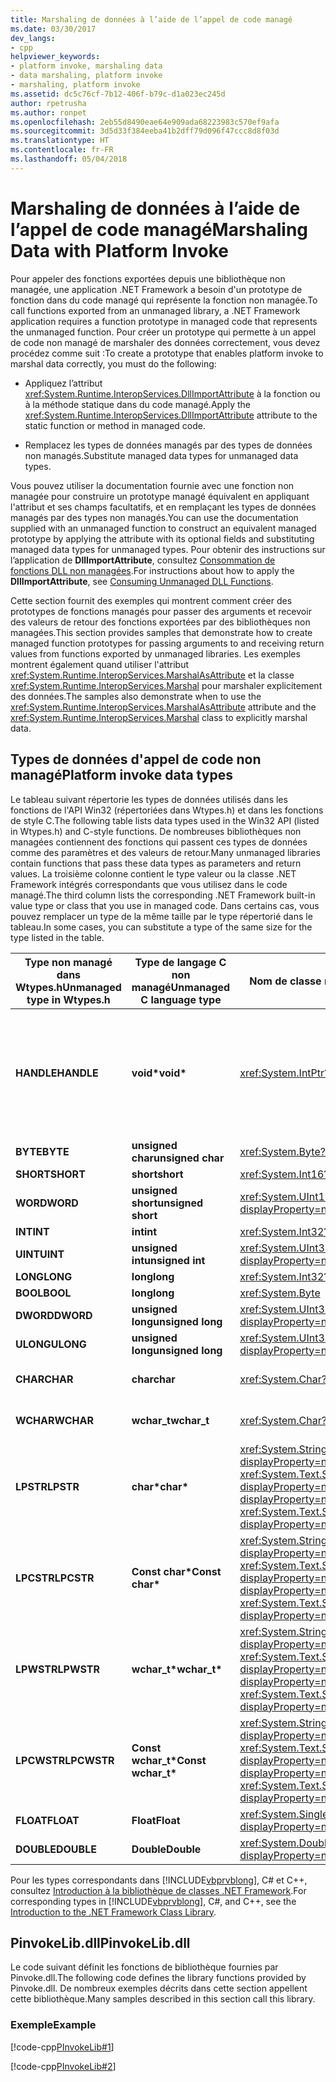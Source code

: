 ```yaml
---
title: Marshaling de données à l’aide de l’appel de code managé
ms.date: 03/30/2017
dev_langs:
- cpp
helpviewer_keywords:
- platform invoke, marshaling data
- data marshaling, platform invoke
- marshaling, platform invoke
ms.assetid: dc5c76cf-7b12-406f-b79c-d1a023ec245d
author: rpetrusha
ms.author: ronpet
ms.openlocfilehash: 2eb55d8490eae64e909ada68223983c570ef9afa
ms.sourcegitcommit: 3d5d33f384eeba41b2dff79d096f47ccc8d8f03d
ms.translationtype: HT
ms.contentlocale: fr-FR
ms.lasthandoff: 05/04/2018
---
```

# <a name="marshaling-data-with-platform-invoke"></a><span data-ttu-id="9d781-102">Marshaling de données à l’aide de l’appel de code managé</span><span class="sxs-lookup"><span data-stu-id="9d781-102">Marshaling Data with Platform Invoke</span></span>
<span data-ttu-id="9d781-103">Pour appeler des fonctions exportées depuis une bibliothèque non managée, une application .NET Framework a besoin d'un prototype de fonction dans du code managé qui représente la fonction non managée.</span><span class="sxs-lookup"><span data-stu-id="9d781-103">To call functions exported from an unmanaged library, a .NET Framework application requires a function prototype in managed code that represents the unmanaged function.</span></span> <span data-ttu-id="9d781-104">Pour créer un prototype qui permette à un appel de code non managé de marshaler des données correctement, vous devez procédez comme suit :</span><span class="sxs-lookup"><span data-stu-id="9d781-104">To create a prototype that enables platform invoke to marshal data correctly, you must do the following:</span></span>  
  
-   <span data-ttu-id="9d781-105">Appliquez l’attribut <xref:System.Runtime.InteropServices.DllImportAttribute> à la fonction ou à la méthode statique dans du code managé.</span><span class="sxs-lookup"><span data-stu-id="9d781-105">Apply the <xref:System.Runtime.InteropServices.DllImportAttribute> attribute to the static function or method in managed code.</span></span>  
  
-   <span data-ttu-id="9d781-106">Remplacez les types de données managés par des types de données non managés.</span><span class="sxs-lookup"><span data-stu-id="9d781-106">Substitute managed data types for unmanaged data types.</span></span>  
  
 <span data-ttu-id="9d781-107">Vous pouvez utiliser la documentation fournie avec une fonction non managée pour construire un prototype managé équivalent en appliquant l'attribut et ses champs facultatifs, et en remplaçant les types de données managés par des types non managés.</span><span class="sxs-lookup"><span data-stu-id="9d781-107">You can use the documentation supplied with an unmanaged function to construct an equivalent managed prototype by applying the attribute with its optional fields and substituting managed data types for unmanaged types.</span></span> <span data-ttu-id="9d781-108">Pour obtenir des instructions sur l’application de **DllImportAttribute**, consultez [Consommation de fonctions DLL non managées](../../../docs/framework/interop/consuming-unmanaged-dll-functions.md).</span><span class="sxs-lookup"><span data-stu-id="9d781-108">For instructions about how to apply the **DllImportAttribute**, see [Consuming Unmanaged DLL Functions](../../../docs/framework/interop/consuming-unmanaged-dll-functions.md).</span></span>  
  
 <span data-ttu-id="9d781-109">Cette section fournit des exemples qui montrent comment créer des prototypes de fonctions managés pour passer des arguments et recevoir des valeurs de retour des fonctions exportées par des bibliothèques non managées.</span><span class="sxs-lookup"><span data-stu-id="9d781-109">This section provides samples that demonstrate how to create managed function prototypes for passing arguments to and receiving return values from functions exported by unmanaged libraries.</span></span> <span data-ttu-id="9d781-110">Les exemples montrent également quand utiliser l'attribut <xref:System.Runtime.InteropServices.MarshalAsAttribute> et la classe <xref:System.Runtime.InteropServices.Marshal> pour marshaler explicitement des données.</span><span class="sxs-lookup"><span data-stu-id="9d781-110">The samples also demonstrate when to use the <xref:System.Runtime.InteropServices.MarshalAsAttribute> attribute and the <xref:System.Runtime.InteropServices.Marshal> class to explicitly marshal data.</span></span>  
  
## <a name="platform-invoke-data-types"></a><span data-ttu-id="9d781-111">Types de données d'appel de code non managé</span><span class="sxs-lookup"><span data-stu-id="9d781-111">Platform invoke data types</span></span>  
 <span data-ttu-id="9d781-112">Le tableau suivant répertorie les types de données utilisés dans les fonctions de l'API Win32 (répertoriées dans Wtypes.h) et dans les fonctions de style C.</span><span class="sxs-lookup"><span data-stu-id="9d781-112">The following table lists data types used in the Win32 API (listed in Wtypes.h) and C-style functions.</span></span> <span data-ttu-id="9d781-113">De nombreuses bibliothèques non managées contiennent des fonctions qui passent ces types de données comme des paramètres et des valeurs de retour.</span><span class="sxs-lookup"><span data-stu-id="9d781-113">Many unmanaged libraries contain functions that pass these data types as parameters and return values.</span></span> <span data-ttu-id="9d781-114">La troisième colonne contient le type valeur ou la classe .NET Framework intégrés correspondants que vous utilisez dans le code managé.</span><span class="sxs-lookup"><span data-stu-id="9d781-114">The third column lists the corresponding .NET Framework built-in value type or class that you use in managed code.</span></span> <span data-ttu-id="9d781-115">Dans certains cas, vous pouvez remplacer un type de la même taille par le type répertorié dans le tableau.</span><span class="sxs-lookup"><span data-stu-id="9d781-115">In some cases, you can substitute a type of the same size for the type listed in the table.</span></span>  
  
|<span data-ttu-id="9d781-116">Type non managé dans Wtypes.h</span><span class="sxs-lookup"><span data-stu-id="9d781-116">Unmanaged type in Wtypes.h</span></span>|<span data-ttu-id="9d781-117">Type de langage C non managé</span><span class="sxs-lookup"><span data-stu-id="9d781-117">Unmanaged C language type</span></span>|<span data-ttu-id="9d781-118">Nom de classe managée</span><span class="sxs-lookup"><span data-stu-id="9d781-118">Managed class name</span></span>|<span data-ttu-id="9d781-119">Description</span><span class="sxs-lookup"><span data-stu-id="9d781-119">Description</span></span>|  
|--------------------------------|-------------------------------|------------------------|-----------------|  
|<span data-ttu-id="9d781-120">**HANDLE**</span><span class="sxs-lookup"><span data-stu-id="9d781-120">**HANDLE**</span></span>|<span data-ttu-id="9d781-121">**void\***</span><span class="sxs-lookup"><span data-stu-id="9d781-121">**void\***</span></span>|<xref:System.IntPtr?displayProperty=nameWithType>|<span data-ttu-id="9d781-122">32 bits sur les systèmes d'exploitation Windows 32 bits, 64 bits sur les systèmes d'exploitation Windows 64 bits.</span><span class="sxs-lookup"><span data-stu-id="9d781-122">32 bits on 32-bit Windows operating systems, 64 bits on 64-bit Windows operating systems.</span></span>|  
|<span data-ttu-id="9d781-123">**BYTE**</span><span class="sxs-lookup"><span data-stu-id="9d781-123">**BYTE**</span></span>|<span data-ttu-id="9d781-124">**unsigned char**</span><span class="sxs-lookup"><span data-stu-id="9d781-124">**unsigned char**</span></span>|<xref:System.Byte?displayProperty=nameWithType>|<span data-ttu-id="9d781-125">8 bits</span><span class="sxs-lookup"><span data-stu-id="9d781-125">8 bits</span></span>|  
|<span data-ttu-id="9d781-126">**SHORT**</span><span class="sxs-lookup"><span data-stu-id="9d781-126">**SHORT**</span></span>|<span data-ttu-id="9d781-127">**short**</span><span class="sxs-lookup"><span data-stu-id="9d781-127">**short**</span></span>|<xref:System.Int16?displayProperty=nameWithType>|<span data-ttu-id="9d781-128">16 bits</span><span class="sxs-lookup"><span data-stu-id="9d781-128">16 bits</span></span>|  
|<span data-ttu-id="9d781-129">**WORD**</span><span class="sxs-lookup"><span data-stu-id="9d781-129">**WORD**</span></span>|<span data-ttu-id="9d781-130">**unsigned short**</span><span class="sxs-lookup"><span data-stu-id="9d781-130">**unsigned short**</span></span>|<xref:System.UInt16?displayProperty=nameWithType>|<span data-ttu-id="9d781-131">16 bits</span><span class="sxs-lookup"><span data-stu-id="9d781-131">16 bits</span></span>|  
|<span data-ttu-id="9d781-132">**INT**</span><span class="sxs-lookup"><span data-stu-id="9d781-132">**INT**</span></span>|<span data-ttu-id="9d781-133">**int**</span><span class="sxs-lookup"><span data-stu-id="9d781-133">**int**</span></span>|<xref:System.Int32?displayProperty=nameWithType>|<span data-ttu-id="9d781-134">32 bits</span><span class="sxs-lookup"><span data-stu-id="9d781-134">32 bits</span></span>|  
|<span data-ttu-id="9d781-135">**UINT**</span><span class="sxs-lookup"><span data-stu-id="9d781-135">**UINT**</span></span>|<span data-ttu-id="9d781-136">**unsigned int**</span><span class="sxs-lookup"><span data-stu-id="9d781-136">**unsigned int**</span></span>|<xref:System.UInt32?displayProperty=nameWithType>|<span data-ttu-id="9d781-137">32 bits</span><span class="sxs-lookup"><span data-stu-id="9d781-137">32 bits</span></span>|  
|<span data-ttu-id="9d781-138">**LONG**</span><span class="sxs-lookup"><span data-stu-id="9d781-138">**LONG**</span></span>|<span data-ttu-id="9d781-139">**long**</span><span class="sxs-lookup"><span data-stu-id="9d781-139">**long**</span></span>|<xref:System.Int32?displayProperty=nameWithType>|<span data-ttu-id="9d781-140">32 bits</span><span class="sxs-lookup"><span data-stu-id="9d781-140">32 bits</span></span>|  
|<span data-ttu-id="9d781-141">**BOOL**</span><span class="sxs-lookup"><span data-stu-id="9d781-141">**BOOL**</span></span>|<span data-ttu-id="9d781-142">**long**</span><span class="sxs-lookup"><span data-stu-id="9d781-142">**long**</span></span>|<xref:System.Byte>|<span data-ttu-id="9d781-143">32 bits</span><span class="sxs-lookup"><span data-stu-id="9d781-143">32 bits</span></span>|  
|<span data-ttu-id="9d781-144">**DWORD**</span><span class="sxs-lookup"><span data-stu-id="9d781-144">**DWORD**</span></span>|<span data-ttu-id="9d781-145">**unsigned long**</span><span class="sxs-lookup"><span data-stu-id="9d781-145">**unsigned long**</span></span>|<xref:System.UInt32?displayProperty=nameWithType>|<span data-ttu-id="9d781-146">32 bits</span><span class="sxs-lookup"><span data-stu-id="9d781-146">32 bits</span></span>|  
|<span data-ttu-id="9d781-147">**ULONG**</span><span class="sxs-lookup"><span data-stu-id="9d781-147">**ULONG**</span></span>|<span data-ttu-id="9d781-148">**unsigned long**</span><span class="sxs-lookup"><span data-stu-id="9d781-148">**unsigned long**</span></span>|<xref:System.UInt32?displayProperty=nameWithType>|<span data-ttu-id="9d781-149">32 bits</span><span class="sxs-lookup"><span data-stu-id="9d781-149">32 bits</span></span>|  
|<span data-ttu-id="9d781-150">**CHAR**</span><span class="sxs-lookup"><span data-stu-id="9d781-150">**CHAR**</span></span>|<span data-ttu-id="9d781-151">**char**</span><span class="sxs-lookup"><span data-stu-id="9d781-151">**char**</span></span>|<xref:System.Char?displayProperty=nameWithType>|<span data-ttu-id="9d781-152">Décorer avec ANSI.</span><span class="sxs-lookup"><span data-stu-id="9d781-152">Decorate with ANSI.</span></span>|  
|<span data-ttu-id="9d781-153">**WCHAR**</span><span class="sxs-lookup"><span data-stu-id="9d781-153">**WCHAR**</span></span>|<span data-ttu-id="9d781-154">**wchar_t**</span><span class="sxs-lookup"><span data-stu-id="9d781-154">**wchar_t**</span></span>|<xref:System.Char?displayProperty=nameWithType>|<span data-ttu-id="9d781-155">Décorer avec Unicode.</span><span class="sxs-lookup"><span data-stu-id="9d781-155">Decorate with Unicode.</span></span>|  
|<span data-ttu-id="9d781-156">**LPSTR**</span><span class="sxs-lookup"><span data-stu-id="9d781-156">**LPSTR**</span></span>|<span data-ttu-id="9d781-157">**char\***</span><span class="sxs-lookup"><span data-stu-id="9d781-157">**char\***</span></span>|<span data-ttu-id="9d781-158"><xref:System.String?displayProperty=nameWithType> ou <xref:System.Text.StringBuilder?displayProperty=nameWithType></span><span class="sxs-lookup"><span data-stu-id="9d781-158"><xref:System.String?displayProperty=nameWithType> or <xref:System.Text.StringBuilder?displayProperty=nameWithType></span></span>|<span data-ttu-id="9d781-159">Décorer avec ANSI.</span><span class="sxs-lookup"><span data-stu-id="9d781-159">Decorate with ANSI.</span></span>|  
|<span data-ttu-id="9d781-160">**LPCSTR**</span><span class="sxs-lookup"><span data-stu-id="9d781-160">**LPCSTR**</span></span>|<span data-ttu-id="9d781-161">**Const char\***</span><span class="sxs-lookup"><span data-stu-id="9d781-161">**Const char\***</span></span>|<span data-ttu-id="9d781-162"><xref:System.String?displayProperty=nameWithType> ou <xref:System.Text.StringBuilder?displayProperty=nameWithType></span><span class="sxs-lookup"><span data-stu-id="9d781-162"><xref:System.String?displayProperty=nameWithType> or <xref:System.Text.StringBuilder?displayProperty=nameWithType></span></span>|<span data-ttu-id="9d781-163">Décorer avec ANSI.</span><span class="sxs-lookup"><span data-stu-id="9d781-163">Decorate with ANSI.</span></span>|  
|<span data-ttu-id="9d781-164">**LPWSTR**</span><span class="sxs-lookup"><span data-stu-id="9d781-164">**LPWSTR**</span></span>|<span data-ttu-id="9d781-165">**wchar_t\***</span><span class="sxs-lookup"><span data-stu-id="9d781-165">**wchar_t\***</span></span>|<span data-ttu-id="9d781-166"><xref:System.String?displayProperty=nameWithType> ou <xref:System.Text.StringBuilder?displayProperty=nameWithType></span><span class="sxs-lookup"><span data-stu-id="9d781-166"><xref:System.String?displayProperty=nameWithType> or <xref:System.Text.StringBuilder?displayProperty=nameWithType></span></span>|<span data-ttu-id="9d781-167">Décorer avec Unicode.</span><span class="sxs-lookup"><span data-stu-id="9d781-167">Decorate with Unicode.</span></span>|  
|<span data-ttu-id="9d781-168">**LPCWSTR**</span><span class="sxs-lookup"><span data-stu-id="9d781-168">**LPCWSTR**</span></span>|<span data-ttu-id="9d781-169">**Const wchar_t\***</span><span class="sxs-lookup"><span data-stu-id="9d781-169">**Const wchar_t\***</span></span>|<span data-ttu-id="9d781-170"><xref:System.String?displayProperty=nameWithType> ou <xref:System.Text.StringBuilder?displayProperty=nameWithType></span><span class="sxs-lookup"><span data-stu-id="9d781-170"><xref:System.String?displayProperty=nameWithType> or <xref:System.Text.StringBuilder?displayProperty=nameWithType></span></span>|<span data-ttu-id="9d781-171">Décorer avec Unicode.</span><span class="sxs-lookup"><span data-stu-id="9d781-171">Decorate with Unicode.</span></span>|  
|<span data-ttu-id="9d781-172">**FLOAT**</span><span class="sxs-lookup"><span data-stu-id="9d781-172">**FLOAT**</span></span>|<span data-ttu-id="9d781-173">**Float**</span><span class="sxs-lookup"><span data-stu-id="9d781-173">**Float**</span></span>|<xref:System.Single?displayProperty=nameWithType>|<span data-ttu-id="9d781-174">32 bits</span><span class="sxs-lookup"><span data-stu-id="9d781-174">32 bits</span></span>|  
|<span data-ttu-id="9d781-175">**DOUBLE**</span><span class="sxs-lookup"><span data-stu-id="9d781-175">**DOUBLE**</span></span>|<span data-ttu-id="9d781-176">**Double**</span><span class="sxs-lookup"><span data-stu-id="9d781-176">**Double**</span></span>|<xref:System.Double?displayProperty=nameWithType>|<span data-ttu-id="9d781-177">64 bits</span><span class="sxs-lookup"><span data-stu-id="9d781-177">64 bits</span></span>|  
  
 <span data-ttu-id="9d781-178">Pour les types correspondants dans [!INCLUDE[vbprvblong](../../../includes/vbprvblong-md.md)], C# et C++, consultez [Introduction à la bibliothèque de classes .NET Framework](../../../docs/standard/class-library-overview.md).</span><span class="sxs-lookup"><span data-stu-id="9d781-178">For corresponding types in [!INCLUDE[vbprvblong](../../../includes/vbprvblong-md.md)], C#, and C++, see the [Introduction to the .NET Framework Class Library](../../../docs/standard/class-library-overview.md).</span></span>  
  
## <a name="pinvokelibdll"></a><span data-ttu-id="9d781-179">PinvokeLib.dll</span><span class="sxs-lookup"><span data-stu-id="9d781-179">PinvokeLib.dll</span></span>  
 <span data-ttu-id="9d781-180">Le code suivant définit les fonctions de bibliothèque fournies par Pinvoke.dll.</span><span class="sxs-lookup"><span data-stu-id="9d781-180">The following code defines the library functions provided by Pinvoke.dll.</span></span> <span data-ttu-id="9d781-181">De nombreux exemples décrits dans cette section appellent cette bibliothèque.</span><span class="sxs-lookup"><span data-stu-id="9d781-181">Many samples described in this section call this library.</span></span>  
  
### <a name="example"></a><span data-ttu-id="9d781-182">Exemple</span><span class="sxs-lookup"><span data-stu-id="9d781-182">Example</span></span>  
 [!code-cpp[PInvokeLib#1](../../../samples/snippets/cpp/VS_Snippets_CLR/pinvokelib/cpp/pinvokelib.cpp#1)]  
  
 [!code-cpp[PInvokeLib#2](../../../samples/snippets/cpp/VS_Snippets_CLR/pinvokelib/cpp/pinvokelib.h#2)]
